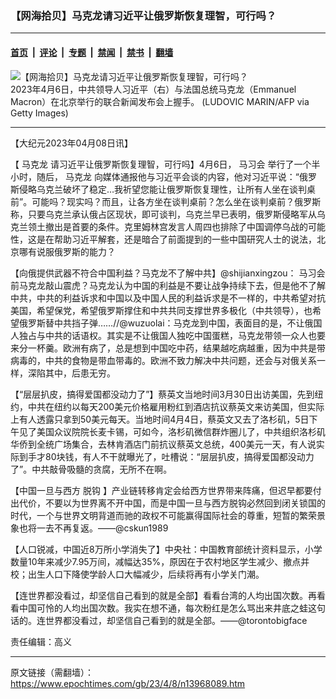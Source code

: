 ### 【网海拾贝】马克龙请习近平让俄罗斯恢复理智，可行吗？

---

#### [首页](../../../..?n13968089) &nbsp;|&nbsp; [评论](../../../../../epoch-comment?n13968089) &nbsp;|&nbsp; [专题](../../../../../epoch-special?n13968089) &nbsp;|&nbsp; [禁闻](../../../../../epoch-news?n13968089) &nbsp;|&nbsp; [禁书](../../../../../books?n13968089) &nbsp;|&nbsp; [翻墙](https://github.com/gfw-breaker/nogfw/blob/master/README.md?n13968089)


<div><img alt="【网海拾贝】马克龙请习近平让俄罗斯恢复理智，可行吗？" class="attachment-djy_600_400 size-djy_600_400 wp-post-image" src="https://i.epochtimes.com/assets/uploads/2023/04/id13968107-GettyImages-1250820599-.jpeg"/>
<div class="caption">
 2023年4月6日，中共领导人习近平（右）与法国总统马克龙（Emmanuel Macron）在北京举行的联合新闻发布会上握手。 (LUDOVIC MARIN/AFP via Getty Images)
</div></div><hr/><div class="post_content" id="artbody" itemprop="articleBody">
 <!-- article content begin -->
 <p>
  【大纪元2023年04月08日讯】
 </p>
 <p>
  【
  <ok href="https://www.epochtimes.com/gb/tag/%E9%A9%AC%E5%85%8B%E9%BE%99.html">
   马克龙
  </ok>
  请习近平让俄罗斯恢复理智，可行吗】4月6日，
  <ok href="https://www.epochtimes.com/gb/tag/%E9%A9%AC%E4%B9%A0%E4%BC%9A.html">
   马习会
  </ok>
  举行了一个半小时，随后，
  <ok href="https://www.epochtimes.com/gb/tag/%E9%A9%AC%E5%85%8B%E9%BE%99.html">
   马克龙
  </ok>
  向媒体通报他与习近平会谈的内容，他对习近平说：“俄罗斯侵略乌克兰破坏了稳定…我祈望您能让俄罗斯恢复理性，让所有人坐在谈判桌前”。可能吗？现实吗？而且，让各方坐在谈判桌前？怎么坐在谈判桌前？俄罗斯称，只要乌克兰承认俄占区现状，即可谈判，乌克兰早已表明，俄罗斯侵略军从乌克兰领土撤出是首要的条件。克里姆林宫发言人周四也排除了中国调停乌战的可能性，这是在帮助习近平解套，还是暗合了前面提到的一些中国研究人士的说法，北京哪有说服俄罗斯的能力？
 </p>
 <p>
  【向俄提供武器不符合中国利益？马克龙不了解中共】@shijianxingzou：
  <ok href="https://www.epochtimes.com/gb/tag/%E9%A9%AC%E4%B9%A0%E4%BC%9A.html">
   马习会
  </ok>
  前马克龙敲山震虎？马克龙认为中国的利益是不要让战争持续下去，但是他不了解中共，中共的利益诉求和中国以及中国人民的利益诉求是不一样的，中共希望对抗美国，希望保党，希望俄罗斯撑住和中共共同支撑世界多极化（中共领导），也希望俄罗斯替中共挡子弹……//@wuzuolai：马克龙到中国，表面目的是，不让俄国人独占与中共的话语权。其实是不让俄国人独吃中国蛋糕，马克龙带领一众人也要来分一杯羹。欧洲有病了，总是想到中国吃中药，结果越吃病越重，因为中共是带病毒的，中共的食物是带血带毒的。欧洲不致力解决中共问题，还会与对俄关系一样，深陷其中，后患无穷。
 </p>
 <p>
  【“层层扒皮，搞得爱国都没动力了”】蔡英文当地时间3月30日出访美国，先到纽约，中共在纽约以每天200美元价格雇用粉红到酒店抗议蔡英文来访美国，但实际上有人透露只拿到50美元每天。当地时间4月4日，蔡英文又去了洛杉矶，5日下午见了美国众议院院长麦卡锡，可如今，洛杉矶微信群炸圈儿了，中共组织洛杉矶华侨到全统广场集合，去林肯酒店门前抗议蔡英文总统，400美元一天，有人说实际到手才80块钱，有人不干就曝光了，吐槽说：“层层扒皮，搞得爱国都没动力了”。中共敲骨吸髓的贪腐，无所不在啊。
 </p>
 <p>
  【中国一旦与西方
  <ok href="https://www.epochtimes.com/gb/tag/%E8%84%B1%E9%92%A9.html">
   脱钩
  </ok>
  】产业链转移肯定会给西方世界带来阵痛，但迟早都要付出代价，不要以为世界离不开中国，而是中国一旦与西方脱钩必然回到闭关锁国的时代，一个与世界文明背道而驰的政权不可能赢得国际社会的尊重，短暂的繁荣景象也将一去不再复返。——@cskun1989
 </p>
 <p>
  【人口锐减，中国近8万所小学消失了】中央社：中国教育部统计资料显示，小学数量10年来减少7.95万间，减幅达35%，原因在于农村地区学生减少、撤点并校；出生人口下降使学龄人口大幅减少，后续将再有小学关门潮。
 </p>
 <p>
  【连世界都没看过，却坚信自己看到的就是全部】看看台湾的人均出国次数。再看看中国可怜的人均出国次数。我实在想不通，每次粉红是怎么骂出来井底之蛙这句话的。连世界都没看过，却坚信自己看到的就是全部。——@torontobigface
 </p>
 <p>
  责任编辑：高义
 </p>
 <!-- article content end -->
 <div id="below_article_ad">
 </div>
</div>


---

原文链接（需翻墙）：https://www.epochtimes.com/gb/23/4/8/n13968089.htm